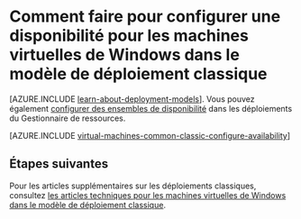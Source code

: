 <properties
    pageTitle="Disponibilité définit pour les machines virtuelles classiques de Windows | Microsoft Azure"
    description="Configurer la disponibilité pour une machine virtuelle Windows nouvelle ou existante dans le modèle de déploiement classique à l’aide du portail Azure et Azure PowerShell."
    services="virtual-machines-windows"
    documentationCenter=""
    authors="cynthn"
    manager="timlt"
    editor=""
    tags="azure-service-management"/>

<tags
    ms.service="virtual-machines-windows"
    ms.workload="infrastructure-services"
    ms.tgt_pltfrm="vm-windows"
    ms.devlang="na"
    ms.topic="article"
    ms.date="09/27/2016"
    ms.author="cynthn"/>

# <a name="how-to-configure-an-availability-set-for-windows-virtual-machines-in-the-classic-deployment-model"></a>Comment faire pour configurer une disponibilité pour les machines virtuelles de Windows dans le modèle de déploiement classique

[AZURE.INCLUDE [learn-about-deployment-models](../../includes/learn-about-deployment-models-classic-include.md)]. Vous pouvez également [configurer des ensembles de disponibilité](virtual-machines-windows-create-availability-set.md) dans les déploiements du Gestionnaire de ressources.

[AZURE.INCLUDE [virtual-machines-common-classic-configure-availability](../../includes/virtual-machines-common-classic-configure-availability.md)]

## <a name="next-steps"></a>Étapes suivantes

Pour les articles supplémentaires sur les déploiements classiques, consultez [les articles techniques pour les machines virtuelles de Windows dans le modèle de déploiement classique](virtual-machines-windows-index.md).